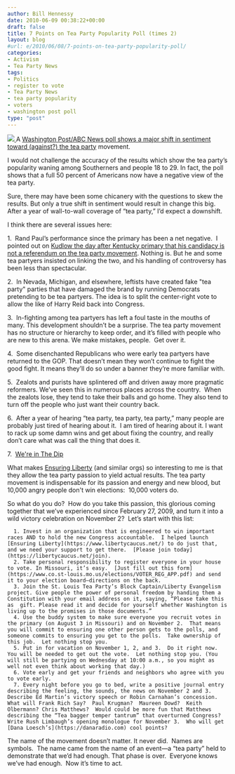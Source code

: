 ```yaml
---
author: Bill Hennessy
date: 2010-06-09 00:38:22+00:00
draft: false
title: 7 Points on Tea Party Popularity Poll (times 2)
layout: blog
#url: e/2010/06/08/7-points-on-tea-party-popularity-poll/
categories:
- Activism
- Tea Party News
tags:
- Politics
- register to vote
- Tea Party News
- tea party popularity
- voters
- washington post poll
type: "post"
---
```


[![](https://hennessysview.com/wp-content/uploads/2010/06/St-Louis-TeaParty-300x201.jpg)
](https://hennessysview.com/wp-content/uploads/2010/06/St-Louis-TeaParty.jpg)A [Washington Post/ABC News poll shows a major shift in sentiment toward (against?) the tea party](https://voices.washingtonpost.com/right-now/2010/06/poll_the_sagging_popularity_of.html) movement.

I would not challenge the accuracy of the results which show the tea party’s popularity waning among Southerners and people 18 to 29. In fact, the poll shows that a full 50 percent of Americans now have a negative view of the tea party.

Sure, there may have been some chicanery with the questions to skew the results. But only a true shift in sentiment would result in change this big. After a year of wall-to-wall coverage of “tea party,” I’d expect a downshift.

I think there are several issues here:

1.  Rand Paul’s performance since the primary has been a net negative.  I pointed out on [Kudlow the day after Kentucky primary that his candidacy is not a referendum on the tea party movement](https://stlouisteaparty.com/2010/05/20/bill-hennessy-on-kudlow-report-may-19/). Nothing is. But he and some tea partyers insisted on linking the two, and his handling of controversy has been less than spectacular.

2.  In Nevada, Michigan, and elsewhere, leftists have created fake "tea party" parties that have damaged the brand by running Democrats pretending to be tea partyers. The idea is to split the center-right vote to allow the like of Harry Reid back into Congress.

3.  In-fighting among tea partyers has left a foul taste in the mouths of many. This development shouldn’t be a surprise. The tea party movement has no structure or hierarchy to keep order, and it’s filled with people who are new to this arena. We make mistakes, people.  Get over it.

4.  Some disenchanted Republicans who were early tea partyers have returned to the GOP. That doesn’t mean they won’t continue to fight the good fight. It means they’ll do so under a banner they’re more familiar with.

5.  Zealots and purists have splintered off and driven away more pragmatic reformers. We’ve seen this in numerous places across the country.  When the zealots lose, they tend to take their balls and go home. They also tend to turn off the people who just want their country back.

6.  After a year of hearing “tea party, tea party, tea party,” many people are probably just tired of hearing about it.  I am tired of hearing about it. I want to rack up some damn wins and get about fixing the country, and really don’t care what was call the thing that does it.

7.  [We're in The Dip](https://hennessysview.com/2010/06/01/the-dip/)

What makes [Ensuring Liberty](https://www.libertycaucus.net/) (and similar orgs) so interesting to me is that they allow the tea party passion to yield actual results. The tea party movement is indispensable for its passion and energy and new blood, but 10,000 angry people don't win elections:  10,000 voters do.

So what do you do?  How do you take this passion, this glorious coming together that we’ve experienced since February 27, 2009, and turn it into a wild victory celebration on November 2?  Let’s start with this list:



	  1. Invest in an organization that is engineered to win important races AND to hold the new Congress accountable.  I helped launch [Ensuring Liberty](https://www.libertycaucus.net/) to do just that, and we need your support to get there.  [Please join today](https://libertycaucus.net/join).
	  2. Take personal responsibility to register everyone in your house to vote. In Missouri, it’s easy.  [Just fill out this form](https://www.co.st-louis.mo.us/elections/VOTER_REG_APP.pdf) and send it to your election board—directions on the back.
	  3. Join the St. Louis Tea Party’s Block Captain/Liberty Evangelism project. Give people the power of personal freedom by handing them a Constitution with your email address on it, saying, “Please take this as  gift. Please read it and decide for yourself whether Washington is living up to the promises in those documents.”
	  4. Use the buddy system to make sure everyone you recruit votes in the primary (on August 3 in Missouri) and on November 2.  That means you will commit to ensuring one other person gets to the polls, and someone commits to ensuring you get to the polls.  Take ownership of this job.  Let nothing stop you.
	  5. Put in for vacation on November 1, 2, and 3.  Do it right now. You will be needed to get out the vote.  Let nothing stop you. (You will still be partying on Wednesday at 10:00 a.m., so you might as well not even think about working that day.)
	  6. Vote early and get your friends and neighbors who agree with you to vote early.
	  7. Every night before you go to bed, write a positive journal entry describing the feeling, the sounds, the news on November 2 and 3.  Describe Ed Martin’s victory speech or Robin Carnahan’s concession.  What will Frank Rich Say?  Paul Krugman?  Maureen Dowd?  Keith Olbermann? Chris Matthews?  Would could be more fun that Matthews describing the “Tea bagger temper tantrum” that overturned Congress?   Write Rush Limbaugh’s opening monologue for November 3.  Who will get [Dana Loesch’s](https://danaradio.com) cool points?

The name of the movement doesn’t matter. It never did.  Names are symbols.  The name came from the name of an event—a “tea party” held to demonstrate that we’d had enough. That phase is over.  Everyone knows we’ve had enough.  Now it’s time to act.
